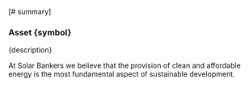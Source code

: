 [# summary]
### Asset {symbol}

{description}

At Solar Bankers we believe that the provision of clean and affordable energy is the most fundamental aspect of sustainable development.
